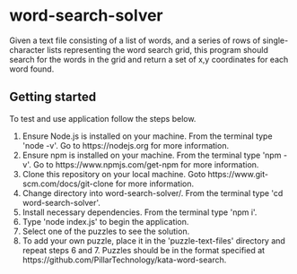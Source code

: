# word-search-solver
Given a text file consisting of a list of words, and a series of rows of single-character lists representing the word search grid, this program should search for the words in the grid and return a set of x,y coordinates for each word found.

## Getting started
To test and use application follow the steps below.
<ol>
<li>Ensure Node.js is installed on your machine. From the terminal type 'node -v'. Go to https://nodejs.org for more information.</li>
<li>Ensure npm is installed on your machine. From the terminal type 'npm -v'. Go to https://www.npmjs.com/get-npm for more information.</li>
<li>Clone this repository on your local machine. Goto https://www.git-scm.com/docs/git-clone for more information.</li>
<li>Change directory into word-search-solver/. From the terminal type 'cd word-search-solver'.</li>
<li>Install necessary dependencies. From the terminal type 'npm i'.</li>
<li>Type 'node index.js' to begin the application.</li>
<li>Select one of the puzzles to see the solution.</li>
<li>To add your own puzzle, place it in the 'puzzle-text-files' directory and repeat steps 6 and 7. Puzzles should be in the format specified at https://github.com/PillarTechnology/kata-word-search.</li></ol>
